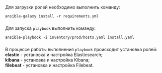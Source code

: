 Для загрузки ролей необходимо выполнить команду:  

`ansible-galaxy install -r requirements.yml`
###
Для запуска `playbook` выполнить команду:  

`ansible-playbook -i inventory/prod/hosts.yaml install.yaml`
###
В процессе работы выполнения `playbook` происходит установка ролей:  
**elastic** - установка и настройка Elasticsearch;  
**kibana** - установка и настройка Kibana;  
**filebeat** - установка и настройка Filebeat.